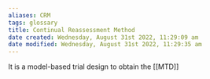 ```yaml
---
aliases: CRM
tags: glossary
title: Continual Reassessment Method
date created: Wednesday, August 31st 2022, 11:29:09 am
date modified: Wednesday, August 31st 2022, 11:29:35 am
---
```

It is a model-based trial design to obtain the [[MTD]] 